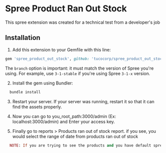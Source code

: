 Spree Product Ran Out Stock
====================

This spree extension was created for a technical test from a developer's job

## Installation

1. Add this extension to your Gemfile with this line:
  ```ruby
  gem 'spree_product_out_stock', github: 'tucocorp/spree_product_out_stock', branch: '3.1-stable'
  ```
  The `branch` option is important: it must match the version of Spree you're using.
  For example, use `3-1-stable` if you're using Spree `3-1-x` version.

2. Install the gem using Bundler:
  ```ruby
    bundle install
  ```
3. Restart your server. If your server was running, restart it so that it can find the assets properly.

4. Now you can go to you_root_path:3000/admin (Ex: localhost:3000/admin) and Enter your access key.

5. Finally go to reports > Products ran out of stock report. if you see, you would select the range of date from products ran out of stock

```ruby
  NOTE: If you are trying to see the products and you have default spree setting, you must have to change the stock from products, because all the products have stock > 0.
```

